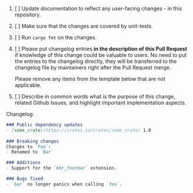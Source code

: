 1. [ ] Update documentation to reflect any user-facing changes - in this repository.

2. [ ] Make sure that the changes are covered by unit-tests.

3. [ ] Run `cargo fmt` on the changes.

4. [ ] Please put changelog entries **in the description of this Pull Request**
   if knowledge of this change could be valuable to users. No need to put the
   entries to the changelog directly, they will be transferred to the changelog
   file by maintainers right after the Pull Request merge.
   
   Please remove any items from the template below that are not applicable.

5. [ ] Describe in common words what is the purpose of this change, related
   Github Issues, and highlight important implementation aspects.

Changelog:
```markdown
### Public dependency updates
- [some_crate](https://crates.io/crates/some_crate) 1.0
 
### Breaking changes
Changes to `Foo`:
- Renamed to `Bar`

### Additions
- Support for the `khr_foorbar` extension.

### Bugs fixed
- `bar` no longer panics when calling `foo`.
````
